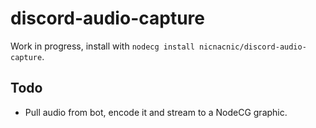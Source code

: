 # discord-audio-capture
Work in progress, install with `nodecg install nicnacnic/discord-audio-capture`.

## Todo
- Pull audio from bot, encode it and stream to a NodeCG graphic.
